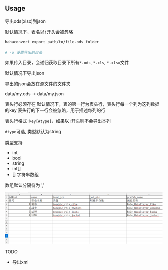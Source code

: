 ## Usage

导出ods(xlsx)到json

默认情况下，表名以`!`开头会被忽略

```bash
hahaconvert export path/to/file.ods folder

# -o 设置导出的目录
```

如果传入目录，会递归获取目录下所有`*.ods`, `*.xls`, `*.xlsx`文件

默认情况下导出json

导出的json会放在源文件的文件夹

data/my.ods -> data/my.json

表头行必须存在
默认情况下，表的第一行为表头行，表头行每一个列为这列数据的key
表头行的下一行会被忽略，用于描述每列的行


表头行格式`!key[#type]`，如果以`!`开头则不会导出本列

`#type`可选, 类型默认为string

类型支持

- int
- bool
- string
- int[]
- [] 字符串数组

数组默认分隔符为 ','


![img](imgs/img1.png)



TODO

- 导出xml